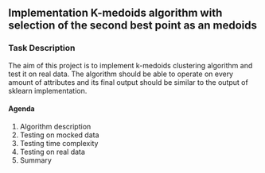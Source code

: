 ## Implementation K-medoids algorithm with selection of the second best point as an medoids 

### Task Description
The aim of this project is to implement k-medoids clustering algorithm and test it on real data. The algorithm should be able to operate on every amount of attributes and its final output should be similar to the output of sklearn implementation. 

#### Agenda
1. Algorithm description
2. Testing on mocked data
3. Testing time complexity
4. Testing on real data
5. Summary 

